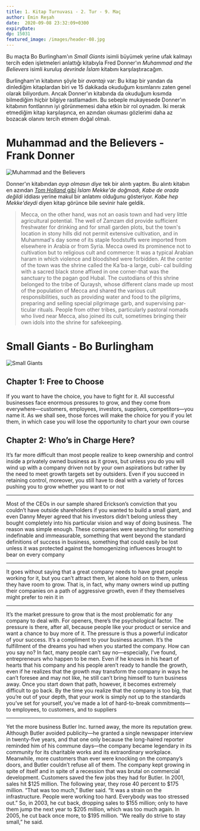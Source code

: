 ```yaml
---
title: 1. Kitap Turnuvası - 2. Tur - 9. Maç 
author: Emin Reşah
date:  2020-09-08 23:32:09+0300
expiryDate:
dp: 15031
featured_image: /images/header-08.jpg
---
```


Bu maçta Bo Burlingham'ın *Small Giants* isimli büyümek yerine ufak kalmayı tercih eden işletmeleri
anlattığı kitabıyla Fred Donner'ın *Muhammad and the Believers* isimli *kuruluş devrinde İslam*
kitabını karşılaştıracağım. 

Burlingham'ın kitabının şöyle bir *avantajı* var: Bu kitap bir yandan da dinlediğim kitaplardan
biri ve 15 dakikada okuduğum kısımlarını zaten genel olarak biliyordum. Ancak Donner'ın kitabında da
okuduğum kısımda bilmediğim hiçbir bilgiye rastlamadım. Bu sebeple mukayesede Donner'ın kitabının
fontlarının iyi görünmemesi daha etkin bir rol oynadım. İki merak etmediğim kitap karşılaşınca, en
azından okuması gözlerimi daha az bozacak olanını tercih etmem doğal olmalı. 

# Muhammad and the Believers - Frank Donner

![Muhammad and the Believers](/images/book-covers/muhammad-and-the-believers.png)

Donner'ın kitabından *ayıp olmasın diye* tek bir alıntı yaptım. Bu alıntı kitabın en azından [*Tom
Holland* gibi](/okunandan-kalan/quotes-in-the-shadow-of-the-sword/) *İslam Mekke'de doğmadı, Kabe de
orada değildi* iddiası yerine makul bir anlatımı olduğunu gösteriyor. *Kabe hep Mekke'deydi* diyen
kitap görünce bile sevinir hale geldik. 

> Mecca, on the other hand, was not an oasis town and had very little agricultural potential. The
> well of Zamzam did provide sufficient freshwater for drinking and for small garden plots, but the
> town's location in stony hills did not permit extensive cultivation, and in Muhammad's day some of
> its staple foodstuffs were imported from elsewhere in Arabia or from Syria. Mecca owed its
> prominence not to cultivation but to religious cult and commerce: It was a typical Arabian haram
> in which violence and bloodshed were forbidden. At the center of the town was the shrine called
> the Ka'ba-a large, cubi- cal building with a sacred black stone affixed in one corner-that was the
> sanctuary to the pagan god Hubal. The custodians of this shrine belonged to the tribe of Quraysh,
> whose different clans made up most of the population of Mecca and shared the various cult
> responsibilities, such as providing water and food to the pilgrims, preparing and selling special
> pilgrimage garb, and supervising par- ticular rituals. People from other tribes, particularly
> pastoral nomads who lived near Mecca, also joined its cult, sometimes bringing their own idols
> into the shrine for safekeeping.
>

# Small Giants - Bo Burlingham

![Small Giants](/images/book-covers/small-giants.png)

## Chapter 1: Free to Choose

If you want to have the choice, you have to fight for it. All successful businesses face enormous pressures to grow, and they come from everywhere—customers, employees, investors, suppliers, competitors—you name it. As we shall see, those forces will make the choice for you if you let them, in which case you will lose the opportunity to chart your own course

## Chapter 2: Who’s in Charge Here?

It’s far more difficult than most people realize to keep ownership and control inside a privately owned business as it grows, but unless you do you will wind up with a company driven not by your own aspirations but rather by the need to meet growth targets set by outsiders. Even if you succeed in retaining control, moreover, you still have to deal with a variety of forces pushing you to grow whether you want to or not

---

Most of the CEOs in our sample shared Erickson’s conviction that you couldn’t have outside shareholders if you wanted to build a small giant, and even Danny Meyer agreed that his investors didn’t belong unless they bought completely into his particular vision and way of doing business. The reason was simple enough. These companies were searching for something indefinable and immeasurable, something that went beyond the standard definitions of success in business, something that could easily be lost unless it was protected against the homogenizing influences brought to bear on every company

---

It goes without saying that a great company needs to have great people working for it, but you can’t attract them, let alone hold on to them, unless they have room to grow. That is, in fact, why many owners wind up putting their companies on a path of aggressive growth, even if they themselves might prefer to rein it in

---

It’s the market pressure to grow that is the most problematic for any company to deal with. For openers, there’s the psychological factor. The pressure is there, after all, because people like your product or service and want a chance to buy more of it. The pressure is thus a powerful indicator of your success. It’s a compliment to your business acumen. It’s the fulfillment of the dreams you had when you started the company. How can you say no? In fact, many people can’t say no—especially, I’ve found, entrepreneurs who happen to be men. Even if he knows in his heart of hearts that his company and his people aren’t ready to handle the growth, even if he realizes that the growth may transform the company in ways he can’t foresee and may not like, he still can’t bring himself to turn business away. Once you start down that path, however, it becomes extremely difficult to go back. By the time you realize that the company is too big, that you’re out of your depth, that your work is simply not up to the standards you’ve set for yourself, you’ve made a lot of hard-to-break commitments—to employees, to customers, and to suppliers

---

Yet the more business Butler Inc. turned away, the more its reputation grew. Although Butler avoided publicity—he granted a single newspaper interview in twenty-five years, and that one only because the long-haired reporter reminded him of his commune days—the company became legendary in its community for its charitable works and its extraordinary workplace. Meanwhile, more customers than ever were knocking on the company’s doors, and Butler couldn’t refuse all of them. The company kept growing in spite of itself and in spite of a recession that was brutal on commercial development. Customers saved the few jobs they had for Butler. In 2001, sales hit $125 million. The following year, they rose 40 percent to $175 million. “That was too much,” Butler said. “It was a strain on the infrastructure. People were working too hard. Everybody was too stressed out.” So, in 2003, he cut back, dropping sales to $155 million; only to have them jump the next year to $205 million, which was too much again. In 2005, he cut back once more, to $195 million. “We really do strive to stay small,” he said.


